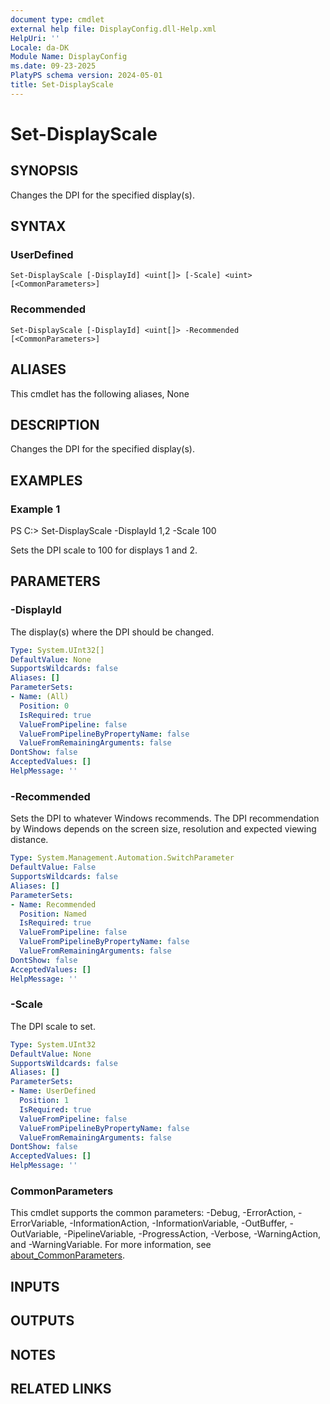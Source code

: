 ```yaml
---
document type: cmdlet
external help file: DisplayConfig.dll-Help.xml
HelpUri: ''
Locale: da-DK
Module Name: DisplayConfig
ms.date: 09-23-2025
PlatyPS schema version: 2024-05-01
title: Set-DisplayScale
---
```


# Set-DisplayScale

## SYNOPSIS

Changes the DPI for the specified display(s).

## SYNTAX

### UserDefined

```
Set-DisplayScale [-DisplayId] <uint[]> [-Scale] <uint> [<CommonParameters>]
```

### Recommended

```
Set-DisplayScale [-DisplayId] <uint[]> -Recommended [<CommonParameters>]
```

## ALIASES

This cmdlet has the following aliases,
  None

## DESCRIPTION

Changes the DPI for the specified display(s).

## EXAMPLES

### Example 1

PS C:\> Set-DisplayScale -DisplayId 1,2 -Scale 100

Sets the DPI scale to 100 for displays 1 and 2.

## PARAMETERS

### -DisplayId

The display(s) where the DPI should be changed.

```yaml
Type: System.UInt32[]
DefaultValue: None
SupportsWildcards: false
Aliases: []
ParameterSets:
- Name: (All)
  Position: 0
  IsRequired: true
  ValueFromPipeline: false
  ValueFromPipelineByPropertyName: false
  ValueFromRemainingArguments: false
DontShow: false
AcceptedValues: []
HelpMessage: ''
```

### -Recommended

Sets the DPI to whatever Windows recommends.
The DPI recommendation by Windows depends on the screen size, resolution and expected viewing distance.

```yaml
Type: System.Management.Automation.SwitchParameter
DefaultValue: False
SupportsWildcards: false
Aliases: []
ParameterSets:
- Name: Recommended
  Position: Named
  IsRequired: true
  ValueFromPipeline: false
  ValueFromPipelineByPropertyName: false
  ValueFromRemainingArguments: false
DontShow: false
AcceptedValues: []
HelpMessage: ''
```

### -Scale

The DPI scale to set.

```yaml
Type: System.UInt32
DefaultValue: None
SupportsWildcards: false
Aliases: []
ParameterSets:
- Name: UserDefined
  Position: 1
  IsRequired: true
  ValueFromPipeline: false
  ValueFromPipelineByPropertyName: false
  ValueFromRemainingArguments: false
DontShow: false
AcceptedValues: []
HelpMessage: ''
```

### CommonParameters

This cmdlet supports the common parameters: -Debug, -ErrorAction, -ErrorVariable,
-InformationAction, -InformationVariable, -OutBuffer, -OutVariable, -PipelineVariable,
-ProgressAction, -Verbose, -WarningAction, and -WarningVariable. For more information, see
[about_CommonParameters](https://go.microsoft.com/fwlink/?LinkID=113216).

## INPUTS

## OUTPUTS



## NOTES




## RELATED LINKS



